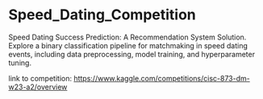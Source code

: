 # Speed_Dating_Competition
Speed Dating Success Prediction: A Recommendation System Solution. Explore a binary classification pipeline for matchmaking in speed dating events, including data preprocessing, model training, and hyperparameter tuning.

link to competition: https://www.kaggle.com/competitions/cisc-873-dm-w23-a2/overview
